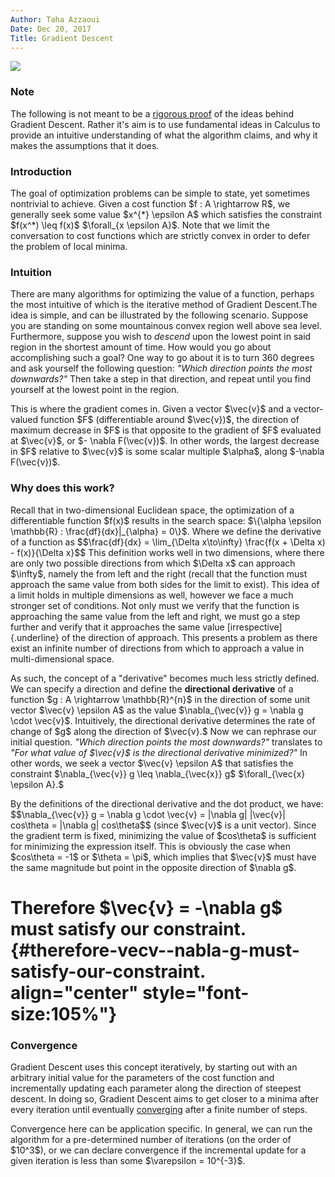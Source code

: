 ```yaml
---
Author: Taha Azzaoui
Date: Dec 20, 2017 
Title: Gradient Descent 
---
```


![](images/gd_meme.jpg)

### Note

The following is not meant to be a [rigorous
proof](http://www.stat.cmu.edu/~ryantibs/convexopt-F13/scribes/lec6.pdf)
of the ideas behind Gradient Descent. Rather it\'s aim is to use
fundamental ideas in Calculus to provide an intuitive understanding of
what the algorithm claims, and why it makes the assumptions that it
does.


### Introduction

The goal of optimization problems can be simple to state, yet sometimes
nontrivial to achieve. Given a cost function \$f : A \\rightarrow R\$,
we generally seek some value \$x\^{\*} \\epsilon A\$ which satisfies the
constraint \$f(x\^\*) \\leq f(x)\$ \$\\forall\_{x \\epsilon A}\$. Note
that we limit the conversation to cost functions which are strictly
convex in order to defer the problem of local minima.

### Intuition

There are many algorithms for optimizing the value of a function,
perhaps the most intuitive of which is the iterative method of Gradient
Descent.The idea is simple, and can be illustrated by the following
scenario. Suppose you are standing on some mountainous convex region
well above sea level. Furthermore, suppose you wish to *descend* upon
the lowest point in said region in the shortest amount of time. How
would you go about accomplishing such a goal? One way to go about it is
to turn 360 degrees and ask yourself the following question: *\"Which
direction points the most downwards?\"* Then take a step in that
direction, and repeat until you find yourself at the lowest point in the
region.

This is where the gradient comes in. Given a vector \$\\vec{v}\$ and a
vector-valued function \$F\$ (differentiable around \$\\vec{v})\$, the
direction of maximum decrease in \$F\$ is that opposite to the gradient
of \$F\$ evaluated at \$\\vec{v}\$, or \$- \\nabla F(\\vec{v})\$. In
other words, the largest decrease in \$F\$ relative to \$\\vec{v}\$ is
some scalar multiple \$\\alpha\$, along \$-\\nabla F(\\vec{v})\$.

### Why does this work?

Recall that in two-dimensional Euclidean space, the optimization of a
differentiable function \$f(x)\$ results in the search space:
\$\\{\\alpha \\epsilon \\mathbb{R} : \\frac{df}{dx}\|\_{\\alpha} =
0\\}\$. Where we define the derivative of a function as
\$\$\\frac{df}{dx} = \\lim\_{\\Delta x\\to\\infty} \\frac{f(x + \\Delta
x) - f(x)}{\\Delta x}\$\$ This definition works well in two dimensions,
where there are only two possible directions from which \$\\Delta x\$
can approach \$\\infty\$, namely the from left and the right (recall
that the function must approach the same value from both sides for the
limit to exist). This idea of a limit holds in multiple dimensions as
well, however we face a much stronger set of conditions. Not only must
we verify that the function is approaching the same value from the left
and right, we must go a step further and verify that it approaches the
same value [irrespective]{.underline} of the direction of approach. This
presents a problem as there exist an infinite number of directions from
which to approach a value in multi-dimensional space.

As such, the concept of a \"derivative\" becomes much less strictly
defined. We can specify a direction and define the **directional
derivative** of a function \$g : A \\rightarrow \\mathbb{R}\^{n}\$ in
the direction of some unit vector \$\\vec{v} \\epsilon A\$ as the value
\$\\nabla\_{\\vec{v}} g = \\nabla g \\cdot \\vec{v}\$. Intuitively, the
directional derivative determines the rate of change of \$g\$ along the
direction of \$\\vec{v}.\$ Now we can rephrase our initial question.
*\"Which direction points the most downwards?\"* translates to *\"For
what value of \$\\vec{v}\$ is the directional derivative minimized?\"*
In other words, we seek a vector \$\\vec{v} \\epsilon A\$ that satisfies
the constraint \$\\nabla\_{\\vec{v}} g \\leq \\nabla\_{\\vec{x}} g\$
\$\\forall\_{\\vec{x} \\epsilon A}.\$

By the definitions of the directional derivative and the dot product, we
have: \$\$\\nabla\_{\\vec{v}} g = \\nabla g \\cdot \\vec{v} = \|\\nabla
g\| \|\\vec{v}\| cos\\theta = \|\\nabla g\| cos\\theta\$\$ (since
\$\\vec{v}\$ is a unit vector). Since the gradient term is fixed,
minimizing the value of \$cos\\theta\$ is sufficient for minimizing the
expression itself. This is obviously the case when \$cos\\theta = -1\$
or \$\\theta = \\pi\$, which implies that \$\\vec{v}\$ must have the
same magnitude but point in the opposite direction of \$\\nabla g\$.

Therefore \$\\vec{v} = -\\nabla g\$ must satisfy our constraint. {#therefore-vecv--nabla-g-must-satisfy-our-constraint. align="center" style="font-size:105%"}
================================================================

### Convergence

Gradient Descent uses this concept iteratively, by starting out with an
arbitrary initial value for the parameters of the cost function and
incrementally updating each parameter along the direction of steepest
descent. In doing so, Gradient Descent aims to get closer to a minima
after every iteration until eventually
[converging](https://www.cs.cmu.edu/~ggordon/10725-F12/slides/05-gd-revisited.pdf)
after a finite number of steps.

Convergence here can be application specific. In general, we can run the
algorithm for a pre-determined number of iterations (on the order of
\$10\^3\$), or we can declare convergence if the incremental update for
a given iteration is less than some \$\\varepsilon = 10\^{-3}\$.

